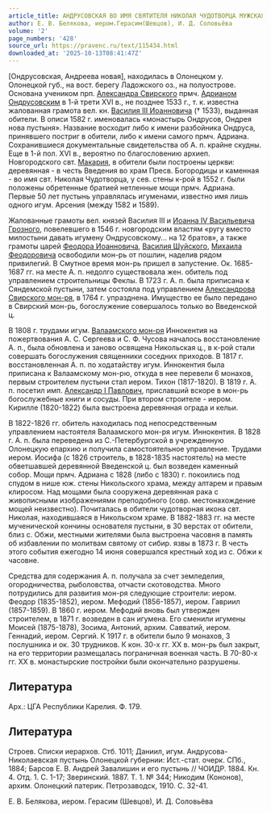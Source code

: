 ```yaml
---
article_title: АНДРУСОВСКАЯ ВО ИМЯ СВЯТИТЕЛЯ НИКОЛАЯ ЧУДОТВОРЦА МУЖСКАЯ ПУСТЫНЬ
author: Е. В. Белякова, иером.Герасим(Шевцов), И. Д. Соловьёва
volume: '2'
page_numbers: '428'
source_url: https://pravenc.ru/text/115434.html
downloaded_at: '2025-10-13T08:41:47Z'
---
```


[Ондрусовская, Андреева новая], находилась в Олонецком у. Олонецкой губ., на вост. берегу Ладожского оз., на полуострове. Основана учеником прп. [Александра Свирского](<https://pravenc.ru/text/Александр Свирский.html>) прмч. [Адрианом Ондрусовским](<https://pravenc.ru/text/Адрианом Ондрусовским.html>) в 1-й трети XVI в., не позднее 1533 г., т. к. известна жалованная грамота вел. кн. [Василия III Иоанновича](<https://pravenc.ru/text/Василий III Иоаннович.html>) († 1533), выданная обители. В описи 1582 г. именовалась «монастырь Ондрусов, Ондрея нова пустыня». Название восходит либо к имени разбойника Ондруса, принявшего постриг в обители, либо к имени самого прмч. Адриана. Сохранившиеся документальные свидетельства об А. п. крайне скудны. Еще в 1-й пол. XVI в., вероятно по благословению архиеп. Новгородского свт. [Макария](https://pravenc.ru/text/Макарий.html), в обители были построены церкви: деревянная - в честь Введения во храм Пресв. Богородицы и каменная - во имя свт. Николая Чудотворца, у сев. стены к-рой в 1552 г. были положены обретенные братией нетленные мощи прмч. Адриана. Первые 50 лет пустынь управлялась игуменами, известно имя лишь одного игум. Арсения (между 1582 и 1589).

Жалованные грамоты вел. князей Василия III и [Иоанна IV Васильевича Грозного](<https://pravenc.ru/text/Иоанна IV Васильевича Грозного.html>), повелевшего в 1546 г. новгородским властям «ругу вместо милостыни давать игумену Ондрусовскому... на 12 братов», а также грамоты царей [Феодора Иоанновича](<https://pravenc.ru/text/Феодора Иоанновича.html>), [Василия Шуйского](<https://pravenc.ru/text/ВАСИЛИЙ ИОАННОВИЧ ШУЙСКИЙ.html>), [Михаила Феодоровича](<https://pravenc.ru/text/МИХАИЛ ФЕОДОРОВИЧ.html>) освободили мон-рь от пошлин, наделив рядом привилегий. В Смутное время мон-рь пришел в запустение. Ок. 1685-1687 гг. на месте А. п. недолго существовала жен. обитель под управлением строительницы Феклы. В 1723 г. А. п. была приписана к Сяндемской пустыни, затем состояла под управлением [Александрова Свирского мон-ря](<https://pravenc.ru/text/АЛЕКСАНДРОВ СВИРСКИЙ В ЧЕСТЬ СВЯТОЙ ТРОИЦЫ МУЖСКОЙ МОНАСТЫРЬ.html>), в 1764 г. упразднена. Имущество ее было передано в Свирский мон-рь, богослужение совершалось только во Введенской ц.

В 1808 г. трудами игум. [Валаамского мон-ря](<https://pravenc.ru/text/Спасо-Преображенский Валаамский мужской монастырь.html>) Иннокентия на пожертвования А. С. Сергеева и С. Ф. Чусова началось восстановление А. п., была обновлена и заново освящена Никольская ц., в к-рой стали совершать богослужения священники соседних приходов. В 1817 г. восстановленная А. п. по ходатайству игум. Иннокентия была приписана к Валаамскому мон-рю, откуда в нее перевели 6 монахов, первым строителем пустыни стал иером. Тихон (1817-1820). В 1819 г. А. п. посетил имп. [Александр I Павлович](<https://pravenc.ru/text/Александр I Павлович.html>), приславший вскоре в мон-рь богослужебные книги и сосуды. При втором строителе - иером. Кирилле (1820-1822) была выстроена деревянная ограда и кельи.

В 1822-1826 гг. обитель находилась под непосредственным управлением настоятеля Валаамского мон-ря игум. Иннокентия. В 1828 г. А. п. была переведена из С.-Петербургской в учрежденную Олонецкую епархию и получила самостоятельное управление. Трудами иером. Иосифа (с 1826 строитель, в 1828-1835 настоятель) на месте обветшавшей деревянной Введенской ц. был возведен каменный собор. Мощи прмч. Адриана с 1828 (либо с 1830) г. покоились под спудом в нише юж. стены Никольского храма, между алтарем и правым клиросом. Над мощами была сооружена деревянная рака с живописными изображениями преподобного (совр. местонахождение мощей неизвестно). Почиталась в обители чудотворная икона свт. Николая, находившаяся в Никольском храме. В 1882-1883 гг. на месте мученической кончины основателя пустыни, в 30 верстах от обители, близ с. Обжи, местными жителями была выстроена часовня в память об избавлении по молитвам святому от сибир. язвы в 1873 г. В честь этого события ежегодно 14 июня совершался крестный ход из с. Обжи к часовне.

Средства для содержания А. п. получала за счет земледелия, огородничества, рыболовства, отчасти скотоводства. Много потрудились для развития мон-ря следующие строители: иером. Феодор (1835-1852), иером. Мефодий (1856-1857), иером. Гавриил (1857-1859). В 1860 г. иером. Мефодий вновь был утвержден строителем, в 1871 г. возведен в сан игумена. Его сменили игумены Моисей (1875-1878), Зосима, Антоний, архим. Савватий, иером. Геннадий, иером. Сергий. К 1917 г. в обители было 9 монахов, 3 послушника и ок. 30 трудников. К кон. 30-х гг. XX в. мон-рь был закрыт, на его территории размещалась пограничная военная часть. В 70-80-х гг. XX в. монастырские постройки были окончательно разрушены.

## Литература

Арх.: ЦГА Республики Карелия. Ф. 179.

## Литература

Строев. Списки иерархов. Стб. 1011; Даниил, игум. Андрусова-Николаевская пустынь Олонецкой губернии: Ист.-стат. очерк. СПб., 1884; Барсов Е. В. Андрей Завалишин и его пустынь // ЧОИДР. 1884. Кн. 4. Отд. 1. С. 1-17; Зверинский. 1887. Т. 1. № 344; Никодим (Кононов), архим. Олонецкий патерик. Петрозаводск, 1910. С. 32-41.

Е. В. Белякова,   иером.  Герасим   (Шевцов),   И. Д. Соловьёва
